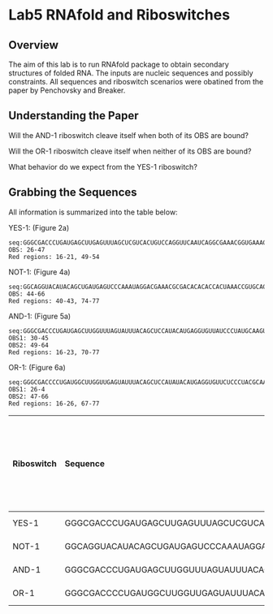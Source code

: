 # Lab5 RNAfold and Riboswitches

## Overview

The aim of this lab is to run RNAfold package to obtain secondary structures of folded RNA. The inputs are nucleic sequences and possibly constraints. All sequences and riboswitch scenarios were obatined from the paper by Penchovsky and	Breaker.

## Understanding the Paper

Will	the	AND-1	riboswitch	cleave	itself	when	both	of	its	OBS	are	bound?


Will	the	OR-1	riboswitch	cleave	itself	when	neither	of	its	OBS	are	bound?


What	behavior	do	we	expect	from	the	YES-1	riboswitch?


## Grabbing the Sequences

All information is summarized into the table below:



YES-1: (Figure 2a)
```
seq:GGGCGACCCUGAUGAGCUUGAGUUUAGCUCGUCACUGUCCAGGUUCAAUCAGGCGAAACGGUGAAAGCCGUAGGUUGCCC
OBS: 26-47
Red regions: 16-21, 49-54
```

NOT-1: (Figure 4a)
```
seq:GGCAGGUACAUACAGCUGAUGAGUCCCAAAUAGGACGAAACGCGACACACACCACUAAACCGUGCAGUGUUUUGCGUCCUGUAUUCCACUGC
OBS: 44-66
Red regions: 40-43, 74-77
```

AND-1: (Figure 5a)
```
seq:GGGCGACCCUGAUGAGCUUGGUUUAGUAUUUACAGCUCCAUACAUGAGGUGUUAUCCCUAUGCAAGUUCGAUCAGGCGAAACGGUGAAAGCCGUAGGUUGCCCAGAGACAAU
OBS1: 30-45
OBS2: 49-64
Red regions: 16-23, 70-77
```

OR-1: (Figure 6a)
```
seq:GGGCGACCCCUGAUGGCUUGGUUGAGUAUUUACAGCUCCAUAUACAUGAGGUGUUCUCCCUACGCAAGUUCGAUCAGGCGAAACGGUGAAAGCCGUAGGUUGCCC
OBS1: 26-4 
OBS2: 47-66
Red regions: 16-26, 67-77
```
|Riboswitch|Sequence|Start	and	end	coordinates	of	OBS-1 (blue region)|Start and end coordinates of OBS-2 (blue	region, only applicable	to AND-1 and OR-1)|	Start and end coordinates of the two red regions|
|:----------|:--------|:----------|:--------|:--------|
|YES-1|GGGCGACCCUGAUGAGCUUGAGUUUAGCUCGUCACUGUCCAGGUUCAAUCAGGCGAAACGGUGAAAGCCGUAGGUUGCCC|26-47| None |16-21, 49-54|
|NOT-1|GGCAGGUACAUACAGCUGAUGAGUCCCAAAUAGGACGAAACGCGACACACACCACUAAACCGUGCAGUGUUUUGCGUCCUGUAUUCCACUGC|44-66| None | 40-43, 74-77|
|AND-1|GGGCGACCCUGAUGAGCUUGGUUUAGUAUUUACAGCUCCAUACAUGAGGUGUUAUCCCUAUGCAAGUUCGAUCAGGCGAAACGGUGAAAGCCGUAGGUUGCCCAGAGACAAU|30-45|49-64|16-23, 70-77|
|OR-1|GGGCGACCCCUGAUGGCUUGGUUGAGUAUUUACAGCUCCAUAUACAUGAGGUGUUCUCCCUACGCAAGUUCGAUCAGGCGAAACGGUGAAAGCCGUAGGUUGCCC|27-46|47-66|16-26, 67-77|
